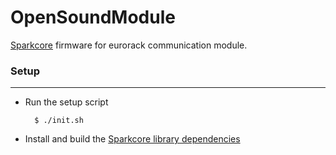 # OpenSoundModule

[Sparkcore](https://www.spark.io/) firmware for eurorack communication module.

### Setup
---
* Run the setup script

		$ ./init.sh


* Install and build the [Sparkcore library dependencies](https://github.com/spark/core-firmware/blob/master/README.md)